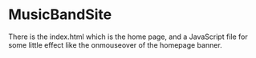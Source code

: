 # MusicBandSite
There is the index.html which is the home page, and a JavaScript file for some little effect like the onmouseover of the homepage banner.
